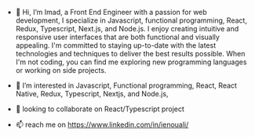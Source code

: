 - 👋 Hi, I’m Imad, a Front End Engineer with a passion for web development, I specialize in Javascript, functional programming, React, Redux, Typescript, Next.js, and Node.js. I enjoy creating intuitive and responsive user interfaces that are both functional and visually appealing. I'm committed to staying up-to-date with the latest technologies and techniques to deliver the best results possible. When I'm not coding, you can find me exploring new programming languages or working on side projects.

- 👀 I’m interested in Javascript, Functional programming, React, React Native, Redux, Typescript, Nextjs, and Node.js,
- 💞️  looking to collaborate on React/Typescript project
- 📫  reach me on   https://www.linkedin.com/in/ienouali/

<!---
ienouali/ienouali is a ✨ special ✨ repository because its `README.md` (this file) appears on your GitHub profile.
You can click the Preview link to take a look at your changes.
--->
